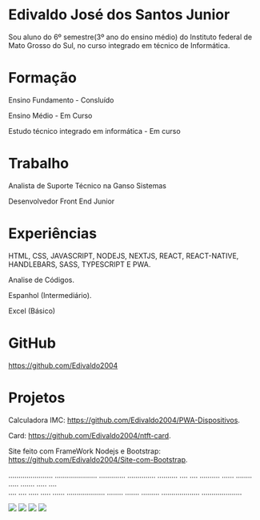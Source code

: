 
# Edivaldo José dos Santos Junior

Sou aluno do 6º semestre(3º ano do ensino médio) do Instituto federal de Mato Grosso do Sul, no curso integrado em técnico de Informática. 

# Formação

Ensino Fundamento - Consluído

Ensino Médio - Em Curso

Estudo técnico integrado em informática - Em curso

# Trabalho

Analista de Suporte Técnico na Ganso Sistemas

Desenvolvedor Front End Junior

# Experiências

HTML, CSS, JAVASCRIPT, NODEJS, NEXTJS, REACT, REACT-NATIVE, HANDLEBARS, SASS, TYPESCRIPT E PWA.

Analise de Códigos.

Espanhol (Intermediário).

Excel (Básico)
# GitHub

https://github.com/Edivaldo2004

# Projetos

Calculadora IMC: https://github.com/Edivaldo2004/PWA-Dispositivos.

Card: https://github.com/Edivaldo2004/ntft-card.

Site feito com FrameWork Nodejs e Bootstrap: https://github.com/Edivaldo2004/Site-com-Bootstrap.

......................    .....................
.............                    ..............
..........     ....       ....       ..........
......                                 ........
.....              .......                .....
....                          
....                                       ....
.....                                     .....
......        ...................      ........
.......                               .........
...................        ....................


<img src="https://cdn-icons-png.flaticon.com/512/1051/1051277.png">
<img src="https://cdn-icons-png.flaticon.com/512/732/732190.png">
<img src="https://img.icons8.com/fluency/344/javascript.png 2x">
<img src="https://image.shutterstock.com/image-vector/node-vector-logo-backend-programming-600w-1597753591.jpg">
